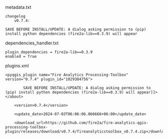 
metadata.txt

    changelog
        v0.7.4: 

	SAVE BEFORE INSTALL/UPDATE: A dialog asking permission to (pip) install python dependencies (fire2a-lib==0.3.9) will appear

dependencies_handler.txt

	plugin_dependencies = fire2a-lib==0.3.9
    enabled = True

plugins.xml

	<pyqgis_plugin name="Fire Analytics Processing-Toolbox" version="0.7.4" plugin_id="1029384756">

			SAVE BEFORE INSTALL/UPDATE: A dialog asking permission to (pip) install python dependencies (fire2a-lib==0.3.9) will appear]]></about>

		<version>0.7.4</version>

		<update_date>2024-07-03T06:06:06.066666+06:00</update_date>

		<download_url>https://github.com/fire2a/fire-analytics-qgis-processing-toolbox-plugin/releases/download/v0.7.4/fireanalyticstoolbox_v0.7.4.zip</download_url>
